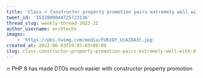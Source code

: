 ```yaml
---
title: 'Class 🔥 Constructor property promotion pairs extremely well with DTOs'
tweet_id: '1532800044725723136'
thread_slug: weekly-thread-2022-22
author_username: archtechx
images:
    - 'https://pbs.twimg.com/media/FUKzQY_UcAIOA3t.jpg'
created_at: 2022-06-03T19:03:03+00:00
slug: class-constructor-property-promotion-pairs-extremely-well-with-dtos
---
```

🔥 PHP 8 has made DTOs *much* easier with constructor property promotion